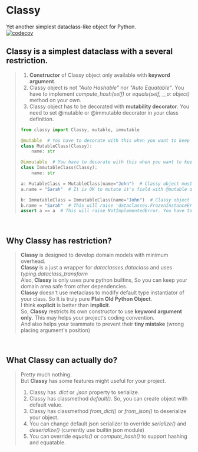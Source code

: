 # Classy
Yet another simplest dataclass-like object for Python.  
[![codecov](https://codecov.io/gh/E5presso/Classy/branch/main/graph/badge.svg?token=F6WD2Y1976)](https://codecov.io/gh/E5presso/Classy)
<br>

## **Classy** is a simplest dataclass with a several **restriction**.  
> 1. **Constructor** of Classy object only available with **keyword argument**.  
> 2. Classy object is not *"Auto Hashable"* nor *"Auto Equatable"*. You have to implement *compute_hash(self)* or *equals(self, __o: object)* method on your own.  
> 3. Classy object has to be decorated with **mutability decorator**. You need to set @mutable or @immutable decorator in your class definition.  
> ```python
> from classy import Classy, mutable, immutable
>
> @mutable  # You have to decorate with this when you want to keep this object mutable
> class MutableClass(Classy):
>     name: str
> 
> @immutable  # You have to decorate with this when you want to keep this object immutable
> class ImmutableClass(Classy):
>     name: str
> 
> a: MutableClass = MutableClass(name="John")  # Classy object must be constructed with keyword argument.
> a.name = "Sarah"  # It is OK to mutate it's field with @mutable decorator.
> 
> b: ImmutableClass = ImmutableClass(name="John")  # Classy object must be constructed with keyword argument.
> b.name = "Sarah"  # This will raise 'dataclasses.FrozenInstanceError'
> assert a == a  # This will raise NotImplementedError. You have to implement equals(self, __o: object) -> bool:
>```  

<br>

## Why **Classy** has restriction?  
> **Classy** is designed to develop domain models with minimum overhead.  
> **Classy** is a just a wrapper for *dataclasses.dataclass* and uses *typing.dataclass_transform*  
> Also, **Classy** is only uses pure python builtins, So you can keep your domain area safe from other dependencies.  
> **Classy** doesn't use metaclass to modify default type instantiator of your class. So It is truly pure **Plain Old Python Object**.  
> I think **explicit** is better than **implicit**.  
> So, **Classy** restricts its own constructor to use **keyword argument only**. This may helps your project's coding convention.  
> And also helps your teammate to prevent their **tiny mistake** (wrong placing argument's position)  

<br>

## What **Classy** can actually do?
> Pretty much nothing.  
> But **Classy** has some features might useful for your project.  
> 1. Classy has *.dict* or *.json* property to serialize.  
> 2. Classy has classmethod *default()*. So, you can create object with default value.  
> 3. Classy has classmethod *from_dict()* or *from_json()* to deserialize your object.  
> 4. You can change default json serializer to override *serialize()* and *deserialize()* (currently use builtin json module)
> 5. You can override *equals()* or *compute_hash()* to support hashing and equatable.  
